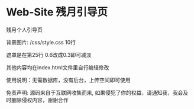 # Web-Site 残月引导页

残月个人引导页

背景图片:  /css/style.css  10行

遮罩是在第25行 0.6改成0.3即可减淡

其他内容均在index.html文件里自行编辑修改

使用说明：无需数据库，没有后台，上传空间即可使用

免责声明: 源码来自于互联网收集而来, 如果侵犯了你的权益，请通知我，我会及时删除侵权内容，谢谢合作 
